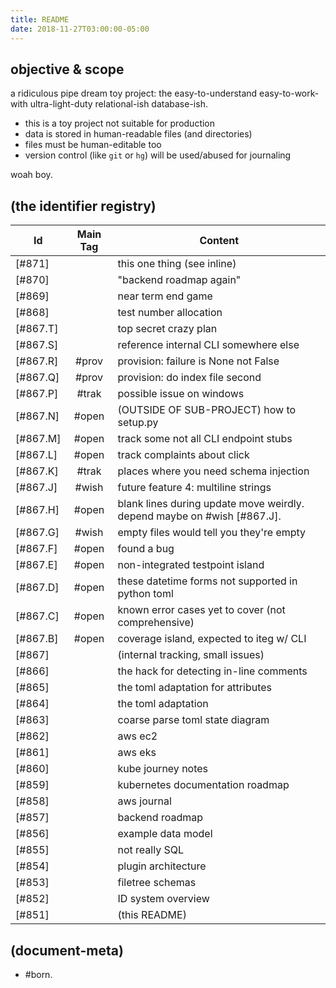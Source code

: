 ```yaml
---
title: README
date: 2018-11-27T03:00:00-05:00
---
```


## objective & scope

a ridiculous
pipe dream
toy project: the
easy-to-understand
easy-to-work-with
ultra-light-duty
relational-ish
database-ish.

  - this is a toy project not suitable for production
  - data is stored in human-readable files (and directories)
  - files must be human-editable too
  - version control (like `git` or `hg`) will be used/abused for journaling

woah boy.




## (the identifier registry)

|Id                         | Main Tag | Content
|---------------------------|:-----:|---
|[#871]                     |       | this one thing (see inline)
|[#870]                     |       | "backend roadmap again"
|[#869]                     |       | near term end game
|[#868]                     |       | test number allocation
|[#867.T]                   |       | top secret crazy plan
|[#867.S]                   |       | reference internal CLI somewhere else
|[#867.R]                   | #prov | provision: failure is None not False
|[#867.Q]                   | #prov | provision: do index file second
|[#867.P]                   | #trak | possible issue on windows
|[#867.N]                   | #open | (OUTSIDE OF SUB-PROJECT) how to setup.py
|[#867.M]                   | #open | track some not all CLI endpoint stubs
|[#867.L]                   | #open | track complaints about click
|[#867.K]                   | #trak | places where you need schema injection
|[#867.J]                   | #wish | future feature 4: multiline strings
|[#867.H]                   | #open | blank lines during update move weirdly. depend maybe on #wish [#867.J].
|[#867.G]                   | #wish | empty files would tell you they're empty
|[#867.F]                   | #open | found a bug
|[#867.E]                   | #open | non-integrated testpoint island
|[#867.D]                   | #open | these datetime forms not supported in python toml
|[#867.C]                   | #open | known error cases yet to cover (not comprehensive)
|[#867.B]                   | #open | coverage island, expected to iteg w/ CLI
|[#867]                     |       | (internal tracking, small issues)
|[#866]                     |       | the hack for detecting in-line comments
|[#865]                     |       | the toml adaptation for attributes
|[#864]                     |       | the toml adaptation
|[#863]                     |       | coarse parse toml state diagram
|[#862]                     |       | aws ec2
|[#861]                     |       | aws eks
|[#860]                     |       | kube journey notes
|[#859]                     |       | kubernetes documentation roadmap
|[#858]                     |       | aws journal
|[#857]                     |       | backend roadmap
|[#856]                     |       | example data model
|[#855]                     |       | not really SQL
|[#854]                     |       | plugin architecture
|[#853]                     |       | filetree schemas
|[#852]                     |       | ID system overview
|[#851]                     |       | (this README)



## (document-meta)

  - #born.
